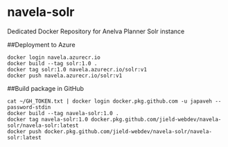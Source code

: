 # navela-solr
Dedicated Docker Repository for Anelva Planner Solr instance

##Deployment to Azure
```shell script
docker login navela.azurecr.io
docker build --tag solr:1.0 .
docker tag solr:1.0 navela.azurecr.io/solr:v1
docker push navela.azurecr.io/solr:v1
```

##Build package in GitHub
```shell script
cat ~/GH_TOKEN.txt | docker login docker.pkg.github.com -u japaveh --password-stdin
docker build --tag navela-solr:1.0 .
docker tag navela-solr:1.0 docker.pkg.github.com/jield-webdev/navela-solr/navela-solr:latest
docker push docker.pkg.github.com/jield-webdev/navela-solr/navela-solr:latest
```